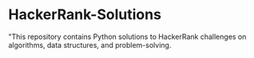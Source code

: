 # HackerRank-Solutions
"This repository contains Python solutions to HackerRank challenges on algorithms, data structures, and problem-solving.
